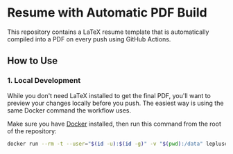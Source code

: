 # Resume with Automatic PDF Build

This repository contains a LaTeX resume template that is automatically compiled into a PDF on every push using GitHub Actions.


## How to Use

### 1. Local Development

While you don't need LaTeX installed to get the final PDF, you'll want to preview your changes locally before you push. The easiest way is using the same Docker command the workflow uses.

Make sure you have [Docker](https://www.docker.com/products/docker-desktop/) installed, then run this command from the root of the repository:

```bash
docker run --rm -t --user="$(id -u):$(id -g)" -v "$(pwd):/data" leplusorg/latex latexmk -outdir=/data -pdf /data/resume.tex
